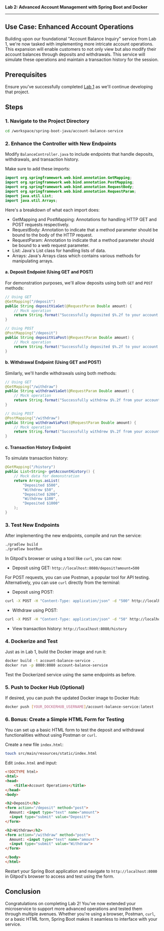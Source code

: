 
**Lab 2: Advanced Account Management with Spring Boot and Docker**

---

## **Use Case: Enhanced Account Operations**

Building upon our foundational "Account Balance Inquiry" service from Lab 1, we're now tasked with implementing more intricate account operations. This expansion will enable customers to not only view but also modify their account balances through deposits and withdrawals. This service will simulate these operations and maintain a transaction history for the session.

## **Prerequisites**

Ensure you've successfully completed [Lab 1](/mnt/data/Lab1.md) as we'll continue developing that project.

## **Steps**

### **1. Navigate to the Project Directory**

```bash
cd /workspace/spring-boot-java/account-balance-service
```

### **2. Enhance the Controller with New Endpoints**

Modify `BalanceController.java` to include endpoints that handle deposits, withdrawals, and transaction history.

Make sure to add these imports:
```java
import org.springframework.web.bind.annotation.GetMapping;
import org.springframework.web.bind.annotation.PostMapping;
import org.springframework.web.bind.annotation.RequestBody;
import org.springframework.web.bind.annotation.RequestParam;
import java.util.List;
import java.util.Arrays;
```
Here's a breakdown of what each import does:

- GetMapping and PostMapping: Annotations for handling HTTP GET and POST requests respectively.
- RequestBody: Annotation to indicate that a method parameter should be bound to the body of the HTTP request.
- RequestParam: Annotation to indicate that a method parameter should be bound to a web request parameter.
- List: Java's List class for handling lists of data.
- Arrays: Java's Arrays class which contains various methods for manipulating arrays.

#### **a. Deposit Endpoint (Using GET and POST)**

For demonstration purposes, we'll allow deposits using both `GET` and `POST` methods:

```java
// Using GET
@GetMapping("/deposit")
public String depositViaGet(@RequestParam Double amount) {
    // Mock operation
    return String.format("Successfully deposited $%.2f to your account via GET.", amount);
}

// Using POST
@PostMapping("/deposit")
public String depositViaPost(@RequestParam Double amount) {
    // Mock operation
    return String.format("Successfully deposited $%.2f to your account via POST.", amount);
}
```

#### **b. Withdrawal Endpoint (Using GET and POST)**

Similarly, we'll handle withdrawals using both methods:

```java
// Using GET
@GetMapping("/withdraw")
public String withdrawViaGet(@RequestParam Double amount) {
    // Mock operation
    return String.format("Successfully withdrew $%.2f from your account via GET.", amount);
}

// Using POST
@PostMapping("/withdraw")
public String withdrawViaPost(@RequestParam Double amount) {
    // Mock operation
    return String.format("Successfully withdrew $%.2f from your account via POST.", amount);
}
```

#### **c. Transaction History Endpoint**

To simulate transaction history:

```java
@GetMapping("/history")
public List<String> getAccountHistory() {
    // Mock data for demonstration
    return Arrays.asList(
        "Deposited $500",
        "Withdrew $50",
        "Deposited $200",
        "Withdrew $100",
        "Deposited $1000"
    );
}
```

### **3. Test New Endpoints**

After implementing the new endpoints, compile and run the service:

```bash
./gradlew build
./gradlew bootRun
```

In Gitpod's browser or using a tool like `curl`, you can now:

- Deposit using GET: `http://localhost:8080/deposit?amount=500`

For POST requests, you can use Postman, a popular tool for API testing. Alternatively, you can use `curl` directly from the terminal:

- Deposit using POST:

```bash
curl -X POST -H "Content-Type: application/json" -d "500" http://localhost:8080/deposit
```

- Withdraw using POST:

```bash
curl -X POST -H "Content-Type: application/json" -d "50" http://localhost:8080/withdraw
```

- View transaction history: `http://localhost:8080/history`

### **4. Dockerize and Test**

Just as in Lab 1, build the Docker image and run it:

```bash
docker build -t account-balance-service .
docker run -p 8080:8080 account-balance-service
```

Test the Dockerized service using the same endpoints as before.

### **5. Push to Docker Hub (Optional)**

If desired, you can push the updated Docker image to Docker Hub:

```bash
docker push [YOUR_DOCKERHUB_USERNAME]/account-balance-service:latest
```

### **6. Bonus: Create a Simple HTML Form for Testing**

You can set up a basic HTML form to test the deposit and withdrawal functionalities without using Postman or `curl`.

Create a new file `index.html`:

```bash
touch src/main/resources/static/index.html
```

Edit `index.html` and input:

```html
<!DOCTYPE html>
<html>
<head>
    <title>Account Operations</title>
</head>
<body>

<h2>Deposit</h2>
<form action="/deposit" method="post">
  Amount: <input type="text" name="amount">
  <input type="submit" value="Deposit">
</form>

<h2>Withdraw</h2>
<form action="/withdraw" method="post">
  Amount: <input type="text" name="amount">
  <input type="submit" value="Withdraw">
</form>

</body>
</html>
```

Restart your Spring Boot application and navigate to `http://localhost:8080` in Gitpod's browser to access and test using the form.

## **Conclusion**

Congratulations on completing Lab 2! You've now extended your microservice to support more advanced operations and tested them through multiple avenues. Whether you're using a browser, Postman, `curl`, or a basic HTML form, Spring Boot makes it seamless to interface with your service.
